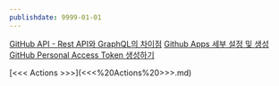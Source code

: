 ```yaml
---
publishdate: 9999-01-01
---
```

[GitHub API - Rest API와 GraphQL의 차이점](GitHub%20API%20-%20Rest%20API와%20GraphQL의%20차이점.md)
[Github Apps 세부 설정 및 생성](Github%20Apps%20세부%20설정%20및%20생성.md)
[GitHub Personal Access Token 생성하기](GitHub%20Personal%20Access%20Token%20생성하기.md)



[<<< Actions >>>](<<<%20Actions%20>>>.md)